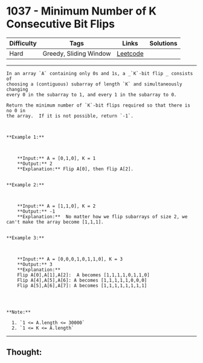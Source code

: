 # 1037 - Minimum Number of K Consecutive Bit Flips

Difficulty  | Tags | Links | Solutions
----------- | ---- | ----- | -----
Hard | Greedy, Sliding Window | [Leetcode](https://leetcode.com/problems/minimum-number-of-k-consecutive-bit-flips/description/) |


-----------

```
In an array `A` containing only 0s and 1s, a _`K`-bit flip _ consists of
choosing a (contiguous) subarray of length `K` and simultaneously changing
every 0 in the subarray to 1, and every 1 in the subarray to 0.

Return the minimum number of `K`-bit flips required so that there is no 0 in
the array.  If it is not possible, return `-1`.



**Example 1:**

    
    
    **Input:** A = [0,1,0], K = 1
    **Output:** 2
    **Explanation:** Flip A[0], then flip A[2].
    

**Example 2:**

    
    
    **Input:** A = [1,1,0], K = 2
    **Output:** -1
    **Explanation:**  No matter how we flip subarrays of size 2, we can't make the array become [1,1,1].
    

**Example 3:**

    
    
    **Input:** A = [0,0,0,1,0,1,1,0], K = 3
    **Output:** 3
    **Explanation:**
    Flip A[0],A[1],A[2]:  A becomes [1,1,1,1,0,1,1,0]
    Flip A[4],A[5],A[6]: A becomes [1,1,1,1,1,0,0,0]
    Flip A[5],A[6],A[7]: A becomes [1,1,1,1,1,1,1,1]
    



**Note:**

  1. `1 <= A.length <= 30000`
  2. `1 <= K <= A.length`
```

-----------

## Thought:
